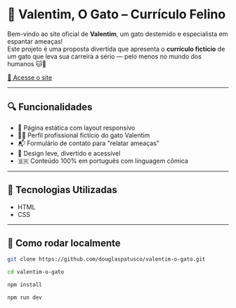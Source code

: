 # 🐾 Valentim, O Gato – Currículo Felino

Bem-vindo ao site oficial de **Valentim**, um gato destemido e especialista em espantar ameaças!  
Este projeto é uma proposta divertida que apresenta o **currículo fictício** de um gato que leva sua carreira a sério — pelo menos no mundo dos humanos 🐱💼

[🔗 Acesse o site](https://valentim-o-gato.vercel.app/)

---

## 🔍 Funcionalidades

- 📄 Página estática com layout responsivo
- 🧑‍💼 Perfil profissional fictício do gato Valentim
- 📬 Formulário de contato para "relatar ameaças"
- 🎨 Design leve, divertido e acessível
- 🇧🇷 Conteúdo 100% em português com linguagem cômica

---

## 🚀 Tecnologias Utilizadas

- HTML
- CSS

---

## 📁 Como rodar localmente

```bash
git clone https://github.com/douglaspatusco/valentim-o-gato.git

cd valentim-o-gato

npm install

npm run dev
```

